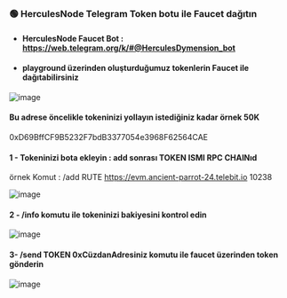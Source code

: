 ###  🟢 HerculesNode Telegram Token botu ile Faucet dağıtın <br>

- #### HerculesNode Faucet Bot : https://web.telegram.org/k/#@HerculesDymension_bot  
- #### playground üzerinden oluşturduğumuz tokenlerin Faucet ile dağıtabilirsiniz


![image](https://github.com/user-attachments/assets/3a39c1d1-5f6a-472c-904b-8cbdb78e25a7)


#### Bu adrese öncelikle tokeninizi yollayın istediğiniz kadar örnek 50K 
0xD69BffCF9B5232F7bdB3377054e3968F62564CAE

#### 1 - Tokeninizi bota ekleyin : add sonrası TOKEN ISMI RPC CHAINıd 
örnek Komut : /add RUTE https://evm.ancient-parrot-24.telebit.io 10238

![image](https://github.com/user-attachments/assets/7d159998-f18b-4293-9255-caae9b752bdb)


#### 2 - /info komutu ile tokeninizi bakiyesini kontrol edin

![image](https://github.com/user-attachments/assets/1d5844a6-b704-4547-88d9-b4630c777ba8)


#### 3- /send TOKEN 0xCüzdanAdresiniz  komutu ile faucet üzerinden token gönderin 

![image](https://github.com/user-attachments/assets/352e8cad-52b2-43aa-9485-03c7a9e404eb)
